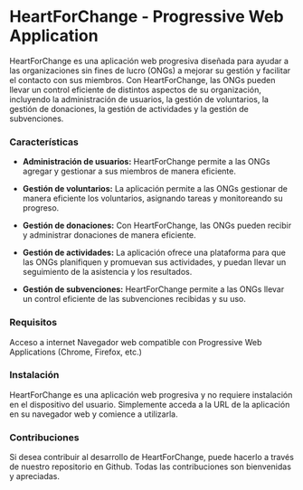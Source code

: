 # HeartForChange - Progressive Web Application
HeartForChange es una aplicación web progresiva diseñada para ayudar a las organizaciones sin fines de lucro (ONGs) a mejorar su gestión y facilitar el contacto con sus miembros. Con HeartForChange, las ONGs pueden llevar un control eficiente de distintos aspectos de su organización, incluyendo la administración de usuarios, la gestión de voluntarios, la gestión de donaciones, la gestión de actividades y la gestión de subvenciones.

### Características
* **Administración de usuarios:** HeartForChange permite a las ONGs agregar y gestionar a sus miembros de manera eficiente.

* **Gestión de voluntarios:** La aplicación permite a las ONGs gestionar de manera eficiente los voluntarios, asignando tareas y monitoreando su progreso.

+ **Gestión de donaciones:** Con HeartForChange, las ONGs pueden recibir y administrar donaciones de manera eficiente.

- **Gestión de actividades:** La aplicación ofrece una plataforma para que las ONGs planifiquen y promuevan sus actividades, y puedan llevar un seguimiento de la asistencia y los resultados.

- **Gestión de subvenciones:** HeartForChange permite a las ONGs llevar un control eficiente de las subvenciones recibidas y su uso.

### Requisitos
Acceso a internet
Navegador web compatible con Progressive Web Applications (Chrome, Firefox, etc.)
### Instalación
HeartForChange es una aplicación web progresiva y no requiere instalación en el dispositivo del usuario. Simplemente acceda a la URL de la aplicación en su navegador web y comience a utilizarla.
### Contribuciones
Si desea contribuir al desarrollo de HeartForChange, puede hacerlo a través de nuestro repositorio en Github. Todas las contribuciones son bienvenidas y apreciadas.

